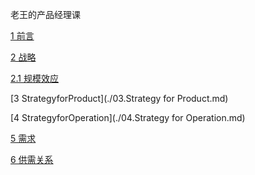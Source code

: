 老王的产品经理课

[1 前言](./01.前言.md)

[2 战略](./02.0.战略.md)

[2.1 规模效应](./02.1.规模效应.md)

[3 StrategyforProduct](./03.Strategy for Product.md)

[4 StrategyforOperation](./04.Strategy for Operation.md)

[5 需求](./05.需求(Needs).md)

[6 供需关系](./06.供需关系.md)




